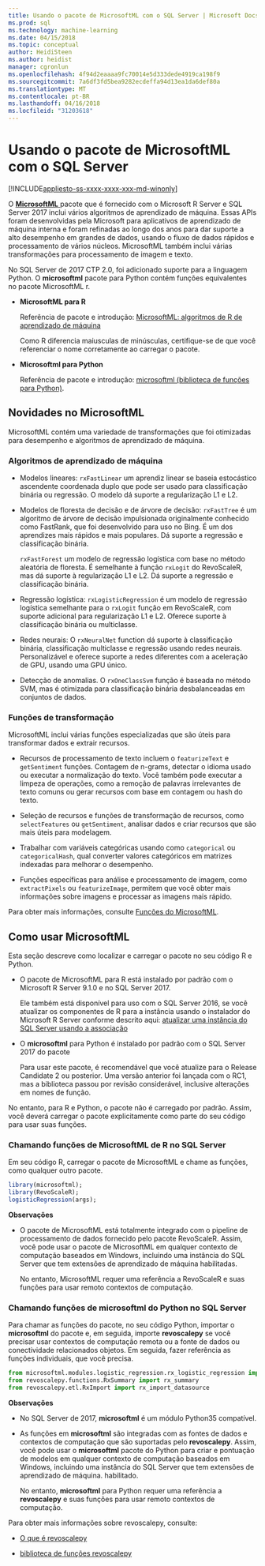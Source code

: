 ```yaml
---
title: Usando o pacote de MicrosoftML com o SQL Server | Microsoft Docs
ms.prod: sql
ms.technology: machine-learning
ms.date: 04/15/2018
ms.topic: conceptual
author: HeidiSteen
ms.author: heidist
manager: cgronlun
ms.openlocfilehash: 4f94d2eaaaa9fc70014e5d333dede4919ca198f9
ms.sourcegitcommit: 7a6df3fd5bea9282ecdeffa94d13ea1da6def80a
ms.translationtype: MT
ms.contentlocale: pt-BR
ms.lasthandoff: 04/16/2018
ms.locfileid: "31203618"
---
```

# <a name="using-the-microsoftml-package-with-sql-server"></a>Usando o pacote de MicrosoftML com o SQL Server
[!INCLUDE[appliesto-ss-xxxx-xxxx-xxx-md-winonly](../includes/appliesto-ss-xxxx-xxxx-xxx-md-winonly.md)]

O [ **MicrosoftML** ](https://msdn.microsoft.com/microsoft-r/microsoftml-introduction) pacote que é fornecido com o Microsoft R Server e SQL Server 2017 inclui vários algoritmos de aprendizado de máquina. Essas APIs foram desenvolvidas pela Microsoft para aplicativos de aprendizado de máquina interna e foram refinadas ao longo dos anos para dar suporte a alto desempenho em grandes de dados, usando o fluxo de dados rápidos e processamento de vários núcleos. MicrosoftML também inclui várias transformações para processamento de imagem e texto.

No SQL Server de 2017 CTP 2.0, foi adicionado suporte para a linguagem Python. O **microsoftml** pacote para Python contém funções equivalentes no pacote MicrosoftML r. 

+ **MicrosoftML para R**

    Referência de pacote e introdução: [MicrosoftML: algoritmos de R de aprendizado de máquina](https://docs.microsoft.com/en-us/r-server/r-reference/microsoftml/microsoftml-package)

    Como R diferencia maiusculas de minúsculas, certifique-se de que você referenciar o nome corretamente ao carregar o pacote.

+ **Microsoftml para Python**

    Referência de pacote e introdução: [microsoftml (biblioteca de funções para Python)](https://docs.microsoft.com/r-server/python-reference/microsoftml/microsoftml-package). 

## <a name="whats-in-microsoftml"></a>Novidades no MicrosoftML

MicrosoftML contém uma variedade de transformações que foi otimizadas para desempenho e algoritmos de aprendizado de máquina.

### <a name="machine-learning-algorithms"></a>Algoritmos de aprendizado de máquina

-  Modelos lineares: `rxFastLinear` um aprendiz linear se baseia estocástico ascendente coordenada duplo que pode ser usado para classificação binária ou regressão. O modelo dá suporte a regularização L1 e L2.

- Modelos de floresta de decisão e de árvore de decisão: `rxFastTree` é um algoritmo de árvore de decisão impulsionada originalmente conhecido como FastRank, que foi desenvolvido para uso no Bing. É um dos aprendizes mais rápidos e mais populares. Dá suporte a regressão e classificação binária.

  `rxFastForest` um modelo de regressão logística com base no método aleatória de floresta. É semelhante à função `rxLogit` do RevoScaleR, mas dá suporte à regularização L1 e L2. Dá suporte a regressão e classificação binária.

- Regressão logística: `rxLogisticRegression` é um modelo de regressão logística semelhante para o `rxLogit` função em RevoScaleR, com suporte adicional para regularização L1 e L2. Oferece suporte à classificação binária ou multiclasse.

- Redes neurais: O `rxNeuralNet` function dá suporte à classificação binária, classificação multiclasse e regressão usando redes neurais. Personalizável e oferece suporte a redes diferentes com a aceleração de GPU, usando uma GPU único.

- Detecção de anomalias.  O `rxOneClassSvm` função é baseada no método SVM, mas é otimizada para classificação binária desbalanceadas em conjuntos de dados.

### <a name="transformation-functions"></a>Funções de transformação

MicrosoftML inclui várias funções especializadas que são úteis para transformar dados e extrair recursos.

- Recursos de processamento de texto incluem o `featurizeText` e `getSentiment` funções. Contagem de n-grams, detectar o idioma usado ou executar a normalização do texto. Você também pode executar a limpeza de operações, como a remoção de palavras irrelevantes de texto comuns ou gerar recursos com base em contagem ou hash do texto.

- Seleção de recursos e funções de transformação de recursos, como `selectFeatures` ou `getSentiment`, analisar dados e criar recursos que são mais úteis para modelagem.

- Trabalhar com variáveis categóricas usando como `categorical` ou `categoricalHash`, qual converter valores categóricos em matrizes indexadas para melhorar o desempenho.

- Funções específicas para análise e processamento de imagem, como `extractPixels` ou `featurizeImage`, permitem que você obter mais informações sobre imagens e processar as imagens mais rápido.

Para obter mais informações, consulte [Funções do MicrosoftML](https://msdn.microsoft.com/microsoft-r/microsoftml/microsoftml).

## <a name="how-to-use-microsoftml"></a>Como usar MicrosoftML

Esta seção descreve como localizar e carregar o pacote no seu código R e Python.

+ O pacote de MicrosoftML para R está instalado por padrão com o Microsoft R Server 9.1.0 e no SQL Server 2017.

    Ele também está disponível para uso com o SQL Server 2016, se você atualizar os componentes de R para a instância usando o instalador do Microsoft R Server conforme descrito aqui: [atualizar uma instância do SQL Server usando a associação](r/use-sqlbindr-exe-to-upgrade-an-instance-of-sql-server.md)

+ O **microsoftml** para Python é instalado por padrão com o SQL Server 2017 do pacote 

   Para usar este pacote, é recomendável que você atualize para o Release Candidate 2 ou posterior. Uma versão anterior foi lançada com o RC1, mas a biblioteca passou por revisão considerável, inclusive alterações em nomes de função. 

No entanto, para R e Python, o pacote não é carregado por padrão. Assim, você deverá carregar o pacote explicitamente como parte do seu código para usar suas funções.

### <a name="calling-microsoftml-functions-from-r-in-sql-server"></a>Chamando funções de MicrosoftML de R no SQL Server

Em seu código R, carregar o pacote de MicrosoftML e chame as funções, como qualquer outro pacote.

```R
library(microsoftml);
library(RevoScaleR);
logisticRegression(args);
```

**Observações**

+ O pacote de MicrosoftML está totalmente integrado com o pipeline de processamento de dados fornecido pelo pacote RevoScaleR. Assim, você pode usar o pacote de MicrosoftML em qualquer contexto de computação baseados em Windows, incluindo uma instância do SQL Server que tem extensões de aprendizado de máquina habilitadas.

    No entanto, MicrosoftML requer uma referência a RevoScaleR e suas funções para usar remoto contextos de computação.

### <a name="calling-microsoftml-functions-from-python-in-sql-server"></a>Chamando funções de microsoftml do Python no SQL Server

Para chamar as funções do pacote, no seu código Python, importar o **microsoftml** do pacote e, em seguida, importe **revoscalepy** se você precisar usar contextos de computação remota ou a fonte de dados ou conectividade relacionados objetos. Em seguida, fazer referência as funções individuais, que você precisa.

```Python
from microsoftml.modules.logistic_regression.rx_logistic_regression import rx_logistic_regression
from revoscalepy.functions.RxSummary import rx_summary
from revoscalepy.etl.RxImport import rx_import_datasource
```

**Observações**

+ No SQL Server de 2017, **microsoftml** é um módulo Python35 compatível. 

+ As funções em **microsoftml** são integradas com as fontes de dados e contextos de computação que são suportadas pelo **revoscalepy**. Assim, você pode usar o **microsoftml** pacote do Python para criar e pontuação de modelos em qualquer contexto de computação baseados em Windows, incluindo uma instância do SQL Server que tem extensões de aprendizado de máquina. habilitado.

    No entanto, **microsoftml** para Python requer uma referência a **revoscalepy** e suas funções para usar remoto contextos de computação.

Para obter mais informações sobre revoscalepy, consulte:

+ [O que é revoscalepy](python/what-is-revoscalepy.md)

+ [biblioteca de funções revoscalepy](https://docs.microsoft.com/en-us/r-server/python-reference/revoscalepy/revoscalepy-package) 

